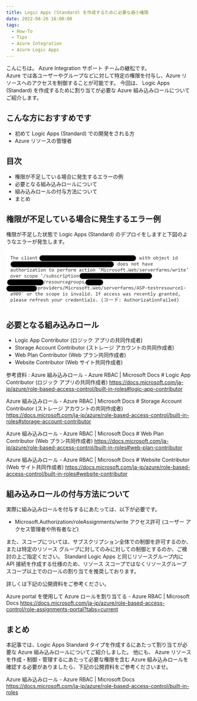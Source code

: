```yaml
---
title: Logic Apps (Standard) を作成するために必要な最小権限
date: 2022-08-26 16:00:00
tags:
  - How-To
  - Tips
  - Azure Integration
  - Azure Logic Apps 
---
```


こんにちは。  Azure Integration サポート チームの継松です。  
Azure では各ユーザーやグループなどに対して特定の権限を付与し、Azure リソースへのアクセスを制御することが可能です。
今回は、 Logic Apps (Standard) を作成するために割り当てが必要な Azure 組み込みロールについてご紹介します。

<!-- more -->

## こんな方におすすめです
- 初めて Logic Apps (Standard) での開発をされる方
- Azure リソースの管理者


## 目次
- 権限が不足している場合に発生するエラーの例
- 必要となる組み込みロールについて
- 組み込みロールの付与方法について
- まとめ

## 権限が不足している場合に発生するエラー例

権限が不足した状態で Logic Apps (Standard) のデプロイをしますと下図のようなエラーが発生します。

![](StandardLogicApps-Authorization/error.png)

## 必要となる組み込みロール

- Logic App Contributor (ロジック アプリの共同作成者)
- Storage Account Contributor (ストレージ アカウントの共同作成者)
- Web Plan Contributor (Web プラン共同作成者)
- Website Contributor (Web サイト共同作成者)


参考資料 : 
Azure 組み込みロール - Azure RBAC | Microsoft Docs # Logic App Contributor (ロジック アプリの共同作成者)
https://docs.microsoft.com/ja-jp/azure/role-based-access-control/built-in-roles#logic-app-contributor

Azure 組み込みロール - Azure RBAC | Microsoft Docs # Storage Account Contributor (ストレージ アカウントの共同作成者)
https://docs.microsoft.com/ja-jp/azure/role-based-access-control/built-in-roles#storage-account-contributor 

Azure 組み込みロール - Azure RBAC | Microsoft Docs # Web Plan Contributor (Web プラン共同作成者)
https://docs.microsoft.com/ja-jp/azure/role-based-access-control/built-in-roles#web-plan-contributor 

Azure 組み込みロール - Azure RBAC | Microsoft Docs # Website Contributor (Web サイト共同作成者)
https://docs.microsoft.com/ja-jp/azure/role-based-access-control/built-in-roles#website-contributor 

## 組み込みロールの付与方法について

実際に組み込みロールを付与するにあたっては、以下が必要です。
- Microsoft.Authorization/roleAssignments/write アクセス許可 (ユーザー アクセス管理者や所有者など)

また、スコープについては、サブスクリプション全体での制御を許可するのか、または特定のリソース グループに対してのみに対しての制御とするのか、ご検討の上ご指定ください。
Standard Logic Apps と同じリソースグループ内に API 接続を作成する仕様のため、リソース スコープではなくリソースグループ スコープ以上でのロールの割り当てを推奨しております。

詳しくは下記の公開資料をご参考ください。

Azure portal を使用して Azure ロールを割り当てる - Azure RBAC | Microsoft Docs
https://docs.microsoft.com/ja-jp/azure/role-based-access-control/role-assignments-portal?tabs=current

## まとめ

本記事では、Logic Apps Standard タイプを作成するにあたって割り当てが必要な Azure 組み込みロールについてご紹介しました。
他にも、 Azure リソースを作成・制御・管理するにあたって必要な権限を含む Azure 組み込みロールを確認する必要がありましたら、下記の公開資料をご参考くださいませ。

Azure 組み込みロール - Azure RBAC | Microsoft Docs
https://docs.microsoft.com/ja-jp/azure/role-based-access-control/built-in-roles
